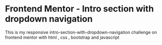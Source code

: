# Frontend Mentor - Intro section with dropdown navigation

This is my responsive intro-section-with-dropdown-navigation challenge on frontend mentor with html , css , bootstrap and javascript
